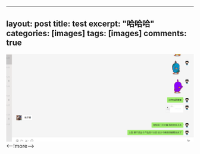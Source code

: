 
---
layout: post
title:  test
excerpt:    "哈哈哈"
categories: [images]
tags: [images]
comments: true
---
![test](/img/posts/微信图片_20181111160747.png)
<--!more-->
